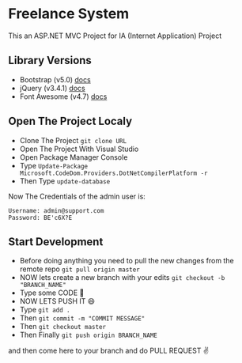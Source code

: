 # Freelance System

This an ASP.NET MVC Project for IA (Internet Application) Project

## Library Versions

- Bootstrap (v5.0) [docs](https://getbootstrap.com/docs/5.0/getting-started/introduction)
- jQuery (v3.4.1) [docs](https://api.jquery.com)
- Font Awesome (v4.7) [docs](https://fontawesome.com/v4.7/icons)

## Open The Project Localy

- Clone The Project `git clone URL`
- Open The Project With Visual Studio
- Open Package Manager Console
- Type `Update-Package Microsoft.CodeDom.Providers.DotNetCompilerPlatform -r`
- Then Type `update-database`

Now The Credentials of the admin user is:

```
Username: admin@support.com
Password: BE'c6X?E
```

## Start Development

- Before doing anything you need to pull the new changes from the remote repo `git pull origin master`
- NOW lets create a new branch with your edits `git checkout -b "BRANCH_NAME"`
- Type some CODE 💪
- NOW LETS PUSH IT 😄
- Type `git add .`
- Then `git commit -m "COMMIT MESSAGE"`
- Then `git checkout master`
- Then Finally `git push origin BRANCH_NAME`

and then come here to your branch and do PULL REQUEST ✌
